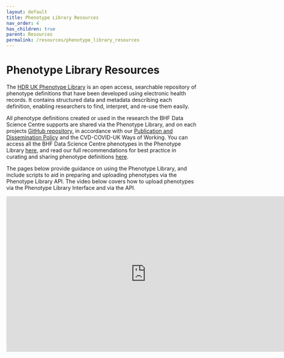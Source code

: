 ```yaml
---
layout: default
title: Phenotype Library Resources
nav_order: 4
has_children: true
parent: Resources
permalink: /resources/phenotype_library_resources
---
```


# Phenotype Library Resources
The <a href="https://phenotypes.healthdatagateway.org/" target="_blank">HDR UK Phenotype Library</a> is an open access, searchable repository of phenotype definitions that have been developed using electronic health records. It contains structured data and metadata describing each definition, enabling researchers to find, interpret, and re-use them easily. 

All phenotype definitions created or used in the research the BHF Data Science Centre supports are shared via the Phenotype Library, and on each projects <a href="https://github.com/bhfdsc" target="_blank">GitHub repository</a>, in accordance with our <a href="https://bhfdatasciencecentre.org/publication-and-dissemination-policy/" target="_blank">Publication and Dissemination Policy</a> and the CVD-COVID-UK Ways of Working. You can access all the BHF Data Science Centre phenotypes in the Phenotype Library <a href="https://phenotypes.healthdatagateway.org/HDRUK/phenotypes/?collections=20" target="_blank">here</a>, and read our full recommendations for best practice in curating and sharing phenotype definitions <a href="https://zenodo.org/records/10209724" target="_blank">here</a>.

The pages below provide guidance on using the Phenotype Library, and include scripts to aid in preparing and uploading phenotypes via the Phenotype Library API. The video below covers how to upload phenotypes via the Phenotype Library Interface and via the API.

<iframe width="736" height="410" src="https://www.youtube.com/embed/XnHYqpz6aas" frameborder="0" allow="accelerometer; autoplay; encrypted-media; gyroscope; picture-in-picture" allowfullscreen></iframe>
